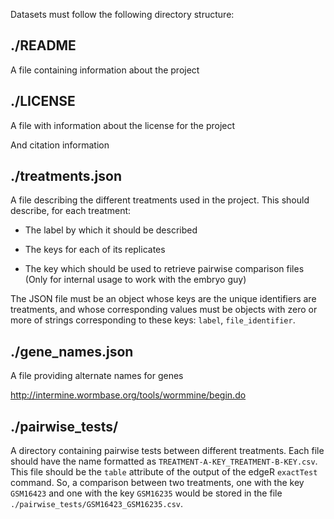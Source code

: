 Datasets must follow the following directory structure:

## ./README

A file containing information about the project


## ./LICENSE

A file with information about the license for the project

And citation information


## ./treatments.json

A file describing the different treatments used in the project. This should describe, for each treatment:

  - The label by which it should be described

  - The keys for each of its replicates

  - The key which should be used to retrieve pairwise comparison files (Only for internal usage to work with the embryo guy)

The JSON file must be an object whose keys are the unique identifiers are treatments, and whose corresponding values must be objects with zero or more of strings corresponding to these keys: `label`, `file_identifier`.


## ./gene\_names.json

A file providing alternate names for genes

<http://intermine.wormbase.org/tools/wormmine/begin.do>


## ./pairwise\_tests/

A directory containing pairwise tests between different treatments. Each file should have the name formatted as `TREATMENT-A-KEY_TREATMENT-B-KEY.csv`. This file should be the `table` attribute of the output of the edgeR `exactTest` command. So, a comparison between two treatments, one with the key `GSM16423` and one with the key `GSM16235` would be stored in the file `./pairwise_tests/GSM16423_GSM16235.csv`.
